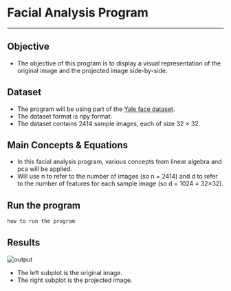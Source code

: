 # Facial Analysis Program

---

## Objective

- The objective of this program is to display a visual representation of the original image and the projected image side-by-side.


## Dataset

- The program will be using part of the [Yale face dataset](http://vision.ucsd.edu/~leekc/ExtYaleDatabase/ExtYaleB.html).
- The dataset format is npy format.
- The dataset contains 2414 sample images, each of size 32 × 32.

## Main Concepts & Equations

- In this facial analysis program, various concepts from linear algebra and pca will be applied.
- Will use n to refer to the number of images (so n = 2414) and d to refer to the number of features for each sample image (so d = 1024 = 32×32).


## Run the program
```python
how to run the program 
```
## Results

![output](https://user-images.githubusercontent.com/69660509/174252869-c16ae3ff-70e6-40cb-b4a5-b76e626ecfa8.png)

- The left subplot is the original image.
- The right subplot is the projected image.